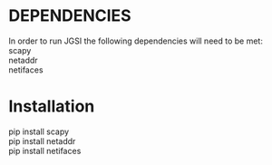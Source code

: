# DEPENDENCIES
In order to run JGSI the following dependencies will need to be met:  
scapy  
netaddr  
netifaces  

# Installation
pip install scapy  
pip install netaddr  
pip install netifaces  
